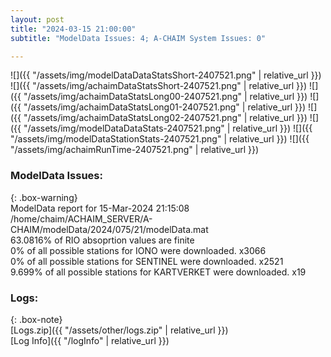 ```yaml
---
layout: post
title: "2024-03-15 21:00:00"
subtitle: "ModelData Issues: 4; A-CHAIM System Issues: 0"

---
```


![]({{ "/assets/img/modelDataDataStatsShort-2407521.png" | relative_url }})
![]({{ "/assets/img/achaimDataStatsShort-2407521.png" | relative_url }})
![]({{ "/assets/img/achaimDataStatsLong00-2407521.png" | relative_url }})
![]({{ "/assets/img/achaimDataStatsLong01-2407521.png" | relative_url }})
![]({{ "/assets/img/achaimDataStatsLong02-2407521.png" | relative_url }})
![]({{ "/assets/img/modelDataDataStats-2407521.png" | relative_url }})
![]({{ "/assets/img/modelDataStationStats-2407521.png" | relative_url }})
![]({{ "/assets/img/achaimRunTime-2407521.png" | relative_url }})


### ModelData Issues:  
  
{: .box-warning}  
 ModelData report for 15-Mar-2024 21:15:08   
 /home/chaim/ACHAIM_SERVER/A-CHAIM/modelData/2024/075/21/modelData.mat   
 63.0816% of RIO absoprtion values are finite   
 0% of all possible stations for IONO were downloaded. x3066   
 0% of all possible stations for SENTINEL were downloaded. x2521   
 9.699% of all possible stations for KARTVERKET were downloaded. x19   
  


### Logs:  
  
{: .box-note}  
[Logs.zip]({{ "/assets/other/logs.zip" | relative_url }})  
[Log Info]({{ "/logInfo" | relative_url }})  

